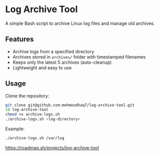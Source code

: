 # Log Archive Tool

A simple Bash script to archive Linux log files and manage old archives.

## Features

* Archive logs from a specified directory
* Archives stored in `archives/` folder with timestamped filenames
* Keeps only the latest 5 archives (auto-cleanup)
* Lightweight and easy to use

## Usage

Clone the repository:

```bash
git clone git@github.com:mehmoodhaq7/log-archive-tool.git
cd log-archive-tool
chmod +x archive-logs.sh
./archive-logs.sh <log-directory>
```

Example:

```bash
./archive-logs.sh /var/log
```
https://roadmap.sh/projects/log-archive-tool

